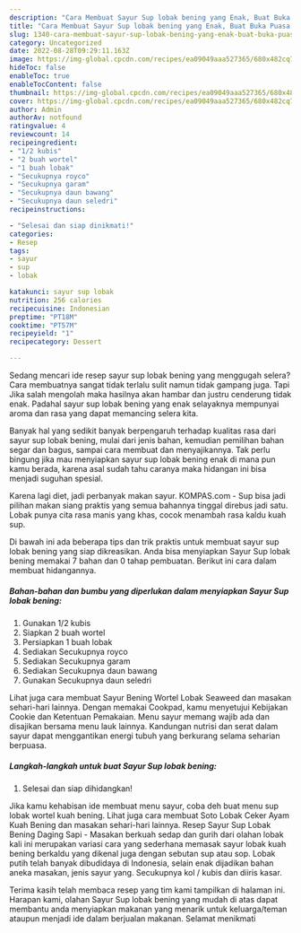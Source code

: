 ```yaml
---
description: "Cara Membuat Sayur Sup lobak bening yang Enak, Buat Buka Puasa Lezat"
title: "Cara Membuat Sayur Sup lobak bening yang Enak, Buat Buka Puasa Lezat"
slug: 1340-cara-membuat-sayur-sup-lobak-bening-yang-enak-buat-buka-puasa-lezat
category: Uncategorized
date: 2022-08-28T09:29:11.163Z
image: https://img-global.cpcdn.com/recipes/ea09049aaa527365/680x482cq70/sayur-sup-lobak-bening-foto-resep-utama.jpg
hideToc: false
enableToc: true
enableTocContent: false
thumbnail: https://img-global.cpcdn.com/recipes/ea09049aaa527365/680x482cq70/sayur-sup-lobak-bening-foto-resep-utama.jpg
cover: https://img-global.cpcdn.com/recipes/ea09049aaa527365/680x482cq70/sayur-sup-lobak-bening-foto-resep-utama.jpg
author: Admin
authorAv: notfound
ratingvalue: 4
reviewcount: 14
recipeingredient:
- "1/2 kubis"
- "2 buah wortel"
- "1 buah lobak"
- "Secukupnya royco"
- "Secukupnya garam"
- "Secukupnya daun bawang"
- "Secukupnya daun seledri"
recipeinstructions:

- "Selesai dan siap dinikmati!"
categories:
- Resep
tags:
- sayur
- sup
- lobak

katakunci: sayur sup lobak 
nutrition: 256 calories
recipecuisine: Indonesian
preptime: "PT18M"
cooktime: "PT57M"
recipeyield: "1"
recipecategory: Dessert

---
```



Sedang mencari ide resep sayur sup lobak bening yang menggugah selera? Cara membuatnya sangat tidak terlalu sulit namun tidak gampang juga. Tapi Jika salah mengolah maka hasilnya akan hambar dan justru cenderung tidak enak. Padahal sayur sup lobak bening yang enak selayaknya mempunyai aroma dan rasa yang dapat memancing selera kita.


Banyak hal yang sedikit banyak berpengaruh terhadap kualitas rasa dari sayur sup lobak bening, mulai dari jenis bahan, kemudian pemilihan bahan segar dan bagus, sampai cara membuat dan menyajikannya. Tak perlu bingung jika mau menyiapkan sayur sup lobak bening enak di mana pun kamu berada, karena asal sudah tahu caranya maka hidangan ini bisa menjadi suguhan spesial.

Karena lagi diet, jadi perbanyak makan sayur. KOMPAS.com - Sup bisa jadi pilihan makan siang praktis yang semua bahannya tinggal direbus jadi satu. Lobak punya cita rasa manis yang khas, cocok menambah rasa kaldu kuah sup.


Di bawah ini ada beberapa tips dan trik praktis untuk membuat sayur sup lobak bening yang siap dikreasikan. Anda bisa menyiapkan Sayur Sup lobak bening memakai 7 bahan dan 0 tahap pembuatan. Berikut ini cara dalam membuat hidangannya.

<!--inarticleads1-->

##### Bahan-bahan dan bumbu yang diperlukan dalam menyiapkan Sayur Sup lobak bening:

1. Gunakan 1/2 kubis
1. Siapkan 2 buah wortel
1. Persiapkan 1 buah lobak
1. Sediakan Secukupnya royco
1. Sediakan Secukupnya garam
1. Sediakan Secukupnya daun bawang
1. Gunakan Secukupnya daun seledri


Lihat juga cara membuat Sayur Bening Wortel Lobak Seaweed dan masakan sehari-hari lainnya. Dengan memakai Cookpad, kamu menyetujui Kebijakan Cookie dan Ketentuan Pemakaian. Menu sayur memang wajib ada dan disajikan bersama menu lauk lainnya. Kandungan nutrisi dan serat dalam sayur dapat menggantikan energi tubuh yang berkurang selama seharian berpuasa. 

<!--inarticleads2-->

##### Langkah-langkah untuk buat Sayur Sup lobak bening:


1. Selesai dan siap dihidangkan!

Jika kamu kehabisan ide membuat menu sayur, coba deh buat menu sup lobak wortel kuah bening. Lihat juga cara membuat Soto Lobak Ceker Ayam Kuah Bening dan masakan sehari-hari lainnya. Resep Sayur Sup Lobak Bening Daging Sapi - Masakan berkuah sedap dan gurih dari olahan lobak kali ini merupakan variasi cara yang sederhana memasak sayur lobak kuah bening berkaldu yang dikenal juga dengan sebutan sup atau sop. Lobak putih telah banyak dibudidaya di Indonesia, selain enak dijadikan bahan aneka masakan, jenis sayur yang. Secukupnya kol / kubis dan diiris kasar. 

Terima kasih telah membaca resep yang tim kami tampilkan di halaman ini. Harapan kami, olahan Sayur Sup lobak bening yang mudah di atas dapat membantu anda menyiapkan makanan yang menarik untuk keluarga/teman ataupun menjadi ide dalam berjualan makanan. Selamat menikmati

